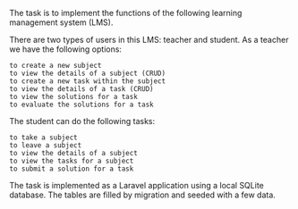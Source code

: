 The task is to implement the functions of the following learning management system (LMS).

There are two types of users in this LMS: teacher and student. As a teacher we have the following options:

    to create a new subject
    to view the details of a subject (CRUD)
    to create a new task within the subject
    to view the details of a task (CRUD)
    to view the solutions for a task
    to evaluate the solutions for a task

The student can do the following tasks:

    to take a subject
    to leave a subject
    to view the details of a subject
    to view the tasks for a subject
    to submit a solution for a task

The task is implemented as a Laravel application using a local SQLite database. The tables are filled by migration and seeded with a few data.
